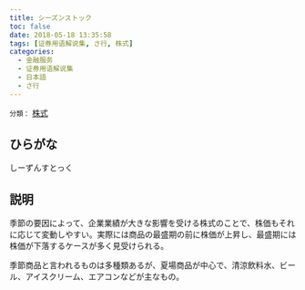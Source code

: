 ```yaml
---
title: シーズンストック
toc: false
date: 2018-05-18 13:35:58
tags: [证券用语解说集, さ行, 株式]
categories:
  - 金融服务
  - 证券用语解说集
  - 日本語
  - さ行
---
```


`分類：` [株式](/tags/株式/)

## ひらがな

しーずんすとっく

## 説明

季節の要因によって、企業業績が大きな影響を受ける株式のことで、株価もそれに応じて変動しやすい。実際には商品の最盛期の前に株価が上昇し、最盛期には株価が下落するケースが多く見受けられる。

季節商品と言われるものは多種類あるが、夏場商品が中心で、清涼飲料水、ビール、アイスクリーム、エアコンなどが主なもの。
